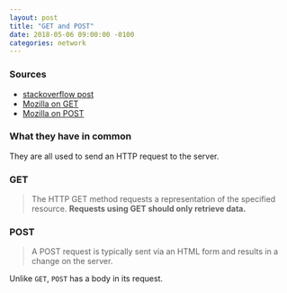 ```yaml
---
layout: post
title: "GET and POST"
date: 2018-05-06 09:00:00 -0100
categories: network
---
```


### Sources
* [stackoverflow post](https://stackoverflow.com/questions/3477333/what-is-the-difference-between-post-and-get?utm_medium=organic&utm_source=google_rich_qa&utm_campaign=google_rich_qa)
* [Mozilla on GET](https://developer.mozilla.org/ko/docs/Web/HTTP/Methods/GET)
* [Mozilla on POST](https://developer.mozilla.org/en-US/docs/Web/HTTP/Methods/POST)

### What they have in common
They are all used to send an HTTP request to the server.

### GET
> The HTTP GET method requests a representation of the specified resource. **Requests using GET should only retrieve data.**

### POST
> A POST request is typically sent via an HTML form and results in a change on the server.

Unlike `GET`, `POST` has a body in its request.  